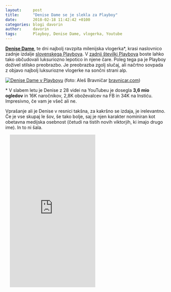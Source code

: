 ```yaml
---
layout:     post
title:      "Denise Dame se je slekla za Playboy"
date:       2018-02-18 11:42:42 +0100
categories: blogi davorin
author:		davorin
tags:		Playboy, Denise Dame, vlogerka, Youtube
---
```


[**Denise Dame**](https://www.youtube.com/channel/UCPl0hppg_FV3q5ZsZ9YjAjw), te dni najbolj ravzpita milenijska vlogerka*, krasi naslovnico zadnje izdalje [slovenskega Playboya](https://www.playboy.si/). V [zadnji številki Playboya](https://www.playboy.si/branje/novice/novi-playboy-denise-dame-prof-dr-matjaz-bunc-v-intervjuju-influencerji-in-25v-z-rafalom-sonikom/) boste lahko tako občudovali luksuriozno lepotico in njene čare. Poleg tega pa je Playboy doživel stilsko preobrazbo. Je preobrazba zgolj slučaj, ali načrtno sovpada z objavo najbolj luksuriozne vlogerke na sončni strani alp.

[![Denise Dame v Playboyu](https://www.playboy.si/media/cache/upload/Photo/2018/02/15/pbfrontmarapr_i607x500.jpg "Denise Dame v Playboyu")](https://www.playboy.si/media/cache/upload/Photo/2018/02/15/pbfrontmarapr_i920.jpg)
(foto: Aleš Bravničar [bravnicar.com](http://bravnicar.com/))

\* V slabem letu je Denise z 28 videi na YouTubeu je dosegla **3,6 mio ogledov** in 16K naročnikov, 2,8K oboževalcev na FB in 34K na Instiću. Impresivno, če vam je všeč ali ne.

Vprašanje ali je Denise v resnici takšna, za kakršno se izdaja, je irelevantno. Če je vse skupaj le šov, še tako bolje, saj je njen karakter nominiran kot obetavna medijska osebnost (četudi na tistih novih viktorjih, ki imajo drugo ime). In to ni šala.

<iframe src="https://www.facebook.com/plugins/video.php?href=https%3A%2F%2Fwww.facebook.com%2Fthedamedenise%2Fvideos%2F1582534568528909%2F&show_text=0&width=267" width="267" height="476" style="margin-left:1em;overflow:hidden" scrolling="no" frameborder="0" allowTransparency="true" allowFullScreen="true"></iframe>

